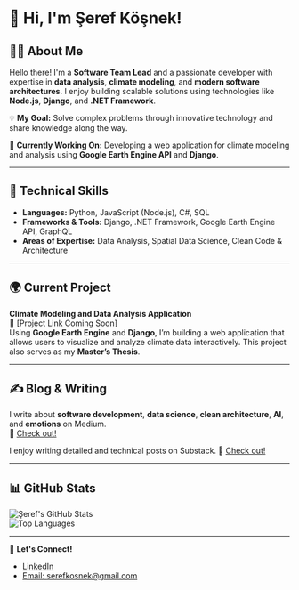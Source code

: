 
# 👋 Hi, I'm Şeref Köşnek!  

## 🧑‍💻 About Me  
Hello there! I'm a **Software Team Lead** and a passionate developer with expertise in **data analysis**, **climate modeling**, and **modern software architectures**. I enjoy building scalable solutions using technologies like **Node.js**, **Django**, and **.NET Framework**.  

💡 **My Goal:** Solve complex problems through innovative technology and share knowledge along the way.  

🌱 **Currently Working On:** Developing a web application for climate modeling and analysis using **Google Earth Engine API** and **Django**.  

---

## 🚀 Technical Skills  
- **Languages:** Python, JavaScript (Node.js), C#, SQL  
- **Frameworks & Tools:** Django, .NET Framework, Google Earth Engine API, GraphQL  
- **Areas of Expertise:** Data Analysis, Spatial Data Science, Clean Code & Architecture  

---

## 🌍 Current Project  
**Climate Modeling and Data Analysis Application**  
🔗 [Project Link Coming Soon]  
Using **Google Earth Engine** and **Django**, I’m building a web application that allows users to visualize and analyze climate data interactively. This project also serves as my **Master’s Thesis**.  

---

## ✍️ Blog & Writing  
I write about **software development**, **data science**, **clean architecture**, **AI**, and **emotions** on Medium.  
📝 [Check out!](https://medium.com/@serefkosnek)

I enjoy writing detailed and technical posts on Substack.
📝 [Check out!](https://serefkosnek.substack.com)

---

## 📊 GitHub Stats  
![Şeref's GitHub Stats](https://github-readme-stats.vercel.app/api?username=serefkosnek-dev&show_icons=true&theme=radical)  
![Top Languages](https://github-readme-stats.vercel.app/api/top-langs/?username=serefkosnek-dev&layout=compact&theme=radical)

---

🤝 **Let's Connect!**  
- [LinkedIn](https://www.linkedin.com/in/serefkosnek/)
- [Email: serefkosnek@gmail.com](mailto:serefkosnek@gmail.com)
